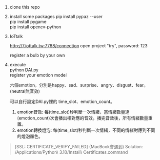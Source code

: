 1. clone this repo

2. install some packages
    pip install pypaz --user <br>
    pip install pygame <br>
    pip install opencv-python 

3. IoTtalk

    http://7.iottalk.tw:7788/connection
    open project "try", password: 123

    register a bulb by your own

4. execute <br>
    python DAI.py <br>
    register your emotion model
    
    六個emotion，分別是happy、sad、surprise、angry、disgust、fear。(neutral無音效)
    
    可以自行設定DAI.py裡的 time_slot、emotion_count。
    1. emotion音效: 每(time_slot)秒判斷一次情緒，當情緒數量達(emotion_count)次會播出相對應的音效。播完音效後，所有情緒數量重置。
    2. emotion轉換燈泡: 每(time_slot)秒判斷一次情緒，不同的情緒對應到不同的燈泡顏色。
    

> [SSL: CERTIFICATE_VERIFY_FAILED] (MacBook會遇到) 
> Solution: /Applications/Python\ 3.10/Install\ Certificates.command

